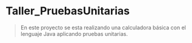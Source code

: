 # Taller_PruebasUnitarias

> En este proyecto se esta realizando una calculadora básica con el lenguaje Java aplicando pruebas unitarias.
